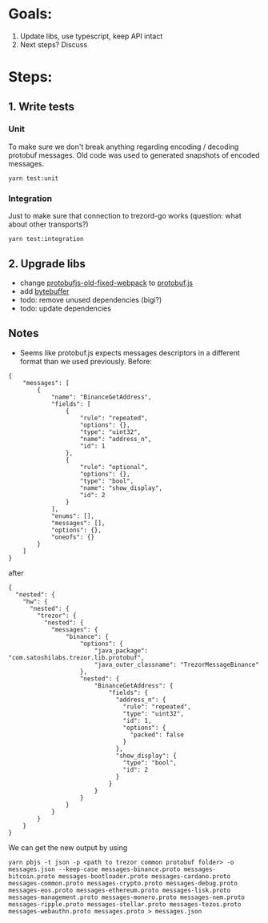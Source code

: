 # Goals:

1. Update libs, use typescript, keep API intact
1. Next steps? Discuss

# Steps:

## 1. Write tests

### Unit

To make sure we don't break anything regarding encoding / decoding protobuf messages. 
Old code was used to generated snapshots of encoded messages. 

```
yarn test:unit
```

### Integration

Just to make sure that connection to trezord-go works (question: what about other transports?)

```
yarn test:integration
```

## 2. Upgrade libs

- change [protobufjs-old-fixed-webpack](https://www.npmjs.com/package/protobufjs-old-fixed-webpack) to [protobuf.js](https://github.com/protobufjs/protobuf.js) 
- add [bytebuffer](https://github.com/protobufjs/bytebuffer.js)
- todo: remove unused dependencies (bigi?)
- todo: update dependencies

## Notes

- Seems like protobuf.js expects messages descriptors in a different format than we used previously. Before: 

```
{
    "messages": [
        {
            "name": "BinanceGetAddress",
            "fields": [
                {
                    "rule": "repeated",
                    "options": {},
                    "type": "uint32",
                    "name": "address_n",
                    "id": 1
                },
                {
                    "rule": "optional",
                    "options": {},
                    "type": "bool",
                    "name": "show_display",
                    "id": 2
                }
            ],
            "enums": [],
            "messages": [],
            "options": {},
            "oneofs": {}
        }
    ]
}
```

after

```
{
  "nested": {
    "hw": {
      "nested": {
        "trezor": {
          "nested": {
            "messages": {
                "binance": {
                    "options": {
                        "java_package": "com.satoshilabs.trezor.lib.protobuf",
                        "java_outer_classname": "TrezorMessageBinance"
                    },
                    "nested": {
                        "BinanceGetAddress": {
                            "fields": {
                              "address_n": {
                                "rule": "repeated",
                                "type": "uint32",
                                "id": 1,
                                "options": {
                                  "packed": false
                                }
                              },
                              "show_display": {
                                "type": "bool",
                                "id": 2
                              }
                            }
                        }
                    }
                }
            }      
        }
    }
}
```

We can get the new output by using 

```
yarn pbjs -t json -p <path to trezor common protobuf folder> -o messages.json --keep-case messages-binance.proto messages-bitcoin.proto messages-bootloader.proto messages-cardano.proto messages-common.proto messages-crypto.proto messages-debug.proto messages-eos.proto messages-ethereum.proto messages-lisk.proto messages-management.proto messages-monero.proto messages-nem.proto messages-ripple.proto messages-stellar.proto messages-tezos.proto messages-webauthn.proto messages.proto > messages.json

```
